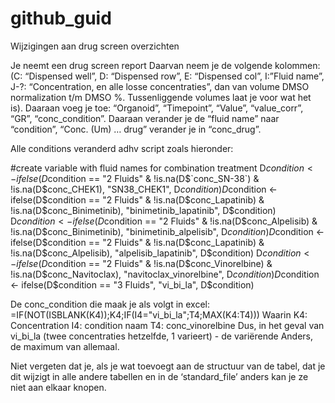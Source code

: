 # github_guid
Wijzigingen aan drug screen overzichten

Je neemt een drug screen report
Daarvan neem je de volgende kolommen: 
(C: “Dispensed well”, D: “Dispensed row”, E: “Dispensed col”, I:”Fluid name”, J-?: “Concentration, en alle losse concentraties”, dan van volume DMSO normalization t/m DMSO %. Tussenliggende volumes laat je voor wat het is). 
Daaraan voeg je toe: “Organoid”, “Timepoint”, “Value”, “value_corr”, “GR”, “conc_condition”. 
Daaraan verander je de “fluid name” naar “condition”, “Conc. (Um) … drug” verander je in “conc_drug”. 

Alle conditions veranderd adhv script zoals hieronder: 

#create variable with fluid names for combination treatmentD$condition <- ifelse(D$condition == "2 Fluids" & !is.na(D$`conc_SN-38`) & !is.na(D$conc_CHEK1), "SN38_CHEK1", D$condition)D$condition <- ifelse(D$condition == "2 Fluids" & !is.na(D$conc_Lapatinib) & !is.na(D$conc_Binimetinib), "binimetinib_lapatinib", D$condition) D$condition <- ifelse(D$condition == "2 Fluids" & !is.na(D$conc_Alpelisib) & !is.na(D$conc_Binimetinib), "binimetinib_alpelisib", D$condition) D$condition <- ifelse(D$condition == "2 Fluids" & !is.na(D$conc_Lapatinib) & !is.na(D$conc_Alpelisib), "alpelisib_lapatinib", D$condition) D$condition <- ifelse(D$condition == "2 Fluids" & !is.na(D$conc_Vinorelbine) & !is.na(D$conc_Navitoclax), "navitoclax_vinorelbine", D$condition)D$condition <- ifelse(D$condition == "3 Fluids", "vi_bi_la", D$condition) 

De conc_condition die maak je als volgt in excel: 
=IF(NOT(ISBLANK(K4));K4;IF(I4="vi_bi_la";T4;MAX(K4:T4)))
Waarin K4: Concentration
I4: condition naam
T4: conc_vinorelbine
Dus, in het geval van vi_bi_la (twee concentraties hetzelfde, 1 varieert) - de variërende
Anders, de maximum van allemaal. 

Niet vergeten dat je, als je wat toevoegt aan de structuur van de tabel, dat je dit wijzigt in alle andere tabellen en in de ‘standard_file’ anders kan je ze niet aan elkaar knopen. 